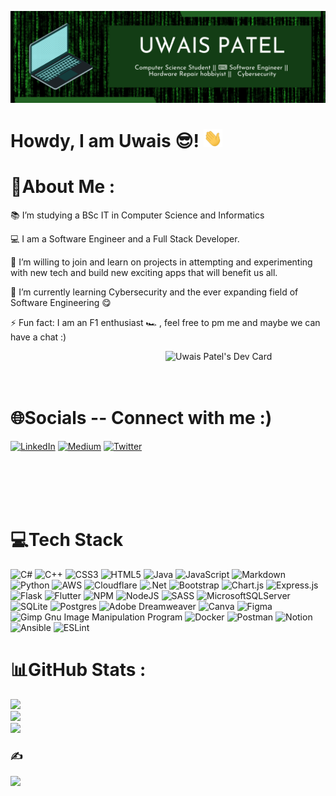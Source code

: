 [![Header](https://raw.githubusercontent.com/LuciusFox-92/LuciusFox-92/main/readme-banner_.png "Header")](/)

# Howdy, I am Uwais 😎! <img src="https://raw.githubusercontent.com/LuciusFox-92/LuciusFox-92/main/wave.gif" width="30px">


# 💫About Me :

📚 I’m studying a BSc IT in Computer Science and Informatics

💻 I am a Software Engineer and a Full Stack Developer.

🤝 I’m willing to join and learn on projects in attempting and experimenting with new tech and build new exciting apps that will benefit us all.

🌱 I’m currently learning Cybersecurity and the ever expanding field of Software Engineering 😋

⚡ Fun fact: I am an F1 enthusiast 🏎 , feel free to pm me and maybe we can have a chat :)


<div align="left">

<a href="https://app.daily.dev/LuciusFox92" target="_blank">
    <img 
        src="https://api.daily.dev/devcards/a9a09606cb8e4742a40a6fd178e9906a.png?r=ra3" width="256" align="right" alt="Uwais Patel's Dev Card"/>
    </a>
</div>

<br /><br/><br/>



# 🌐Socials -- Connect with me :)
[![LinkedIn](https://img.shields.io/badge/LinkedIn-%230077B5.svg?logo=linkedin&logoColor=white)](https://linkedin.com/in/uwais-patel-0092) [![Medium](https://img.shields.io/badge/Medium-12100E?logo=medium&logoColor=white)](https://medium.com/@uwais-dev) [![Twitter](https://img.shields.io/badge/Twitter-%231DA1F2.svg?logo=Twitter&logoColor=white)](https://twitter.com/Uwais_dev)


<br/><br/><br/><br/>

# 💻Tech Stack
![C#](https://img.shields.io/badge/c%23-%23239120.svg?style=flat&logo=c-sharp&logoColor=white) ![C++](https://img.shields.io/badge/c++-%2300599C.svg?style=flat&logo=c%2B%2B&logoColor=white) ![CSS3](https://img.shields.io/badge/css3-%231572B6.svg?style=flat&logo=css3&logoColor=white) ![HTML5](https://img.shields.io/badge/html5-%23E34F26.svg?style=flat&logo=html5&logoColor=white) ![Java](https://img.shields.io/badge/java-%23ED8B00.svg?style=flat&logo=java&logoColor=white) ![JavaScript](https://img.shields.io/badge/javascript-%23323330.svg?style=flat&logo=javascript&logoColor=%23F7DF1E) ![Markdown](https://img.shields.io/badge/markdown-%23000000.svg?style=flat&logo=markdown&logoColor=white) ![Python](https://img.shields.io/badge/python-3670A0?style=flat&logo=python&logoColor=ffdd54) ![AWS](https://img.shields.io/badge/AWS-%23FF9900.svg?style=flat&logo=amazon-aws&logoColor=white) ![Cloudflare](https://img.shields.io/badge/Cloudflare-F38020?style=flat&logo=Cloudflare&logoColor=white) ![.Net](https://img.shields.io/badge/.NET-5C2D91?style=flat&logo=.net&logoColor=white) ![Bootstrap](https://img.shields.io/badge/bootstrap-%23563D7C.svg?style=flat&logo=bootstrap&logoColor=white) ![Chart.js](https://img.shields.io/badge/chart.js-F5788D.svg?style=flat&logo=chart.js&logoColor=white) ![Express.js](https://img.shields.io/badge/express.js-%23404d59.svg?style=flat&logo=express&logoColor=%2361DAFB) ![Flask](https://img.shields.io/badge/flask-%23000.svg?style=flat&logo=flask&logoColor=white) ![Flutter](https://img.shields.io/badge/Flutter-%2302569B.svg?style=flat&logo=Flutter&logoColor=white) ![NPM](https://img.shields.io/badge/NPM-%23000000.svg?style=flat&logo=npm&logoColor=white) ![NodeJS](https://img.shields.io/badge/node.js-6DA55F?style=flat&logo=node.js&logoColor=white) ![SASS](https://img.shields.io/badge/SASS-hotpink.svg?style=flat&logo=SASS&logoColor=white) ![MicrosoftSQLServer](https://img.shields.io/badge/Microsoft%20SQL%20Sever-CC2927?style=flat&logo=microsoft%20sql%20server&logoColor=white) ![SQLite](https://img.shields.io/badge/sqlite-%2307405e.svg?style=flat&logo=sqlite&logoColor=white) ![Postgres](https://img.shields.io/badge/postgres-%23316192.svg?style=flat&logo=postgresql&logoColor=white) ![Adobe Dreamweaver](https://img.shields.io/badge/Adobe%20Dreamweaver-FF61F6.svg?style=flat&logo=Adobe%20Dreamweaver&logoColor=white) ![Canva](https://img.shields.io/badge/Canva-%2300C4CC.svg?style=flat&logo=Canva&logoColor=white) 	![Figma](https://img.shields.io/badge/figma-%23F24E1E.svg?style=flat&logo=figma&logoColor=white) ![Gimp Gnu Image Manipulation Program](https://img.shields.io/badge/Gimp-657D8B?style=flat&logo=gimp&logoColor=FFFFFF) ![Docker](https://img.shields.io/badge/docker-%230db7ed.svg?style=flat&logo=docker&logoColor=white) ![Postman](https://img.shields.io/badge/Postman-FF6C37?style=flat&logo=postman&logoColor=white) ![Notion](https://img.shields.io/badge/Notion-%23000000.svg?style=flat&logo=notion&logoColor=white) ![Ansible](https://img.shields.io/badge/ansible-%231A1918.svg?style=flat&logo=ansible&logoColor=white) ![ESLint](https://img.shields.io/badge/ESLint-4B3263?style=flat&logo=eslint&logoColor=white)




# 📊GitHub Stats :
![](https://github-readme-stats.vercel.app/api?username=LuciusFox-92&theme=radical&hide_border=false&include_all_commits=false&count_private=true)<br/>
![](https://github-readme-streak-stats.herokuapp.com/?user=LuciusFox-92&theme=radical&hide_border=false)<br/>
![](https://github-readme-stats.vercel.app/api/top-langs/?username=LuciusFox-92&theme=radical&hide_border=false&include_all_commits=false&count_private=true&layout=compact)


### ✍️
![](https://quotes-github-readme.vercel.app/api?type=horizontal&theme=tokyonight)
